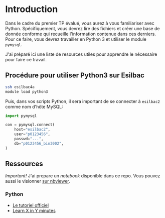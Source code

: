 # Introduction
Dans le cadre du premier TP évalué, vous aurez à vous familiariser avec Python. 
Spécifiquement, vous devrez lire des fichiers et créer une base de donnée
conforme qui recueille l'information contenue dans ces derniers. Pour ce faire,
vous devrez travailler en Python 3 et utiliser le module ``pymysql``.

J'ai préparé ici une liste de resources utiles pour apprendre le nécessaire
pour faire ce travail.

## Procédure pour utiliser Python3 sur Esilbac

```sh
ssh esilbac4a
module load python3
```

Puis, dans vos scripts Python, il sera important de se connecter à ``esilbac2``
comme nom d'hôte MySQL:

```python
import pymysql

con = pymysql.connect(
    host="esilbac2",
    user="p0123456",
    passwd="...",
    db="p0123456_bin3002",
)
```

## Ressources

*Important!* J'ai prepare un _notebook_ disponible dans ce repo. Vous pouvez 
aussi le visionner [sur nbviewer](http://nbviewer.ipython.org/github/legaultmarc/demo_bin3002/blob/master/Tutorial.ipynb).

### Python

- [Le tutoriel officiel](https://docs.python.org/3/tutorial/index.html)
- [Learn X in Y minutes](http://learnxinyminutes.com/docs/python3/)

